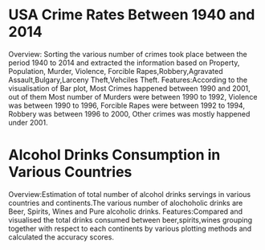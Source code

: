 # USA Crime Rates Between 1940 and 2014
Overview: Sorting the various number of crimes took place between the period 1940 to 2014 and extracted the information based on Property, Population, Murder, Violence, Forcible Rapes,Robbery,Agravated Assault,Bulgary,Larceny Theft,Vehciles Theft.
Features:According to the visualisation of Bar plot, Most Crimes happened between 1990 and 2001, out of them Most number of Murders were between 1990 to 1992, Violence was between 1990 to 1996, Forcible Rapes were between 1992 to 1994, Robbery was between 1996 to 2000, Other crimes was mostly happened under 2001.

# Alcohol Drinks Consumption in Various Countries
Overview:Estimation of total number of alcohol drinks servings in various countries and continents.The various number of alochoholic drinks are Beer, Spirits, Wines and Pure alcoholic drinks.
Features:Compared and visualised the total drinks consumed between beer,spirits,wines grouping together with respect to each continents by various plotting methods and calculated the accuracy scores.
